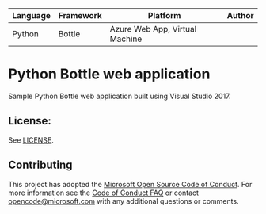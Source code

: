 | Language | Framework | Platform | Author |
| -------- | -------- |--------|--------|
| Python | Bottle | Azure Web App, Virtual Machine| |


# Python Bottle web application

Sample Python Bottle web application built using Visual Studio 2017.

## License:

See [LICENSE](LICENSE).

## Contributing

This project has adopted the [Microsoft Open Source Code of Conduct](https://opensource.microsoft.com/codeofconduct/). For more information see the [Code of Conduct FAQ](https://opensource.microsoft.com/codeofconduct/faq/) or contact [opencode@microsoft.com](mailto:opencode@microsoft.com) with any additional questions or comments.

